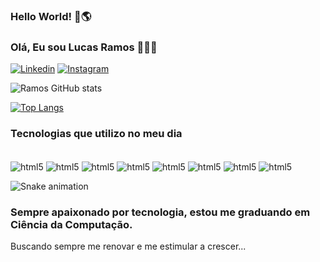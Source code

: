 ### Hello World! 👋🌎
### Olá, Eu sou Lucas Ramos 🧑🏼‍💻

[![Linkedin](https://img.shields.io/badge/LinkedIn-0077B5?style=for-the-badge&logo=linkedin&logoColor=white)](https://www.linkedin.com/in/ramos-lucas/)
[![Instagram](https://img.shields.io/badge/Instagram-E4405F?style=for-the-badge&logo=instagram&logoColor=white)](https://www.instagram.com/ramos2ll)

![Ramos GitHub stats](https://github-readme-stats.vercel.app/api?username=Ramos2L&show_icons=true&theme=radical)

[![Top Langs](https://github-readme-stats.vercel.app/api/top-langs/?username=Ramos2L&layout=compact&theme=radical)](https://github.com/Ramos2L/github-readme-stats)

### Tecnologias que utilizo no meu dia
<div style="display: inline_block"><br/>
  <img align="center" alt="html5" src="https://img.shields.io/badge/HTML5-E34F26?style=for-the-badge&logo=html5&logoColor=white" />
  <img align="center" alt="html5" src="https://img.shields.io/badge/CSS3-1572B6?style=for-the-badge&logo=css3&logoColor=white" />
  <img align="center" alt="html5" src="https://img.shields.io/badge/Bootstrap-563D7C?style=for-the-badge&logo=bootstrap&logoColor=white" />
  <img align="center" alt="html5" src="https://img.shields.io/badge/JavaScript-F7DF1E?style=for-the-badge&logo=javascript&logoColor=black" />
  <img align="center" alt="html5" src="https://img.shields.io/badge/AngularJS-E23237?style=for-the-badge&logo=angularjs&logoColor=white" />
  <img align="center" alt="html5" src="https://img.shields.io/badge/C%23-239120?style=for-the-badge&logo=c-sharp&logoColor=white" />
  <img align="center" alt="html5" src="https://img.shields.io/badge/.NET-5C2D91?style=for-the-badge&logo=.net&logoColor=white" />
  <img align="center" alt="html5" src="https://img.shields.io/badge/Flutter-02569B?style=for-the-badge&logo=flutter&logoColor=white" />
  
  ![Snake animation](https://github.com/Ramos2L/Ramos2L/blob/output/github-contribution-grid-snake.svg)
  
</div>

### Sempre apaixonado por tecnologia, estou me graduando em Ciência da Computação.
Buscando sempre me renovar e me estimular a crescer...

<!--
**Ramos2L/Ramos2L** is a ✨ _special_ ✨ repository because its `README.md` (this file) appears on your GitHub profile.
[![Email](https://img.shields.io/badge/Gmail-D14836?style=for-the-badge&logo=gmail&logoColor=white)](https://mail.google.com/mail/lucasramosleite0)
Here are some ideas to get you started:

- 🔭 I’m currently working on ...
- 🌱 I’m currently learning ...
- 👯 I’m looking to collaborate on ...
- 🤔 I’m looking for help with ...
- 💬 Ask me about ...
- 📫 How to reach me: ...
- 😄 Pronouns: ...
- ⚡ Fun fact: ...
-->
